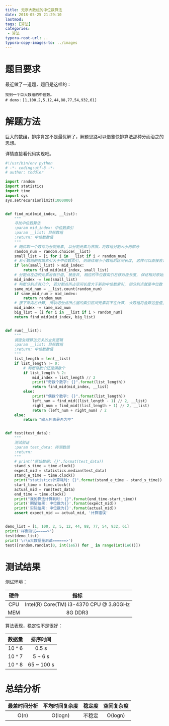 ```yaml
---
title: 无序大数组的中位数算法
date: 2018-05-25 21:29:10
lastmod:
tags: [算法]
categories: 
 - 算法
typora-root-url: ..
typora-copy-images-to: ../images
---
```


# 题目要求

最近做了一道题，题目是这样的：

```
找到一个巨大数组的中位数。
# demo：[1,100,2,5,12,44,88,77,54,932,61]
```

# 解题方法

巨大的数组，排序肯定不是最优解了，解题思路可以借鉴快排算法那种分而治之的思想。

详情直接看代码实现吧。

```python
#!/usr/bin/env python
# -*- coding:utf-8 -*-
# author: toddler

import random
import statistics
import time
import sys
sys.setrecursionlimit(1000000)


def find_mid(mid_index, __list):
    """
    寻找中位数算法
    :param mid_index: 中位数索引
    :param __list: 目标数组
    :return: 中位数数值
    """
    # 随机取一个数作为分割元素, 以分割元素为界限，将数组分割大小两部分
    random_num = random.choice(__list)
    small_list = [i for i in __list if i < random_num]
    # 若小数组的右端索引大于中位数索引, 则继续缩小小数组的区间长度, 这样可以直接舍弃比中位数大的元素, 减少计算量
    if len(small_list) > mid_index:
        return find_mid(mid_index, small_list)
    # 分割点左边的元素没有价值, 被舍弃, 相应的中位数索引左移对应长度, 保证相对原始数据索引长度不变
    mid_index -= len(small_list)
    # 判断分割点有几个, 若分割点所占空间长度大于新的中位数索引, 则分割点就是中位数
    same_mid_num = __list.count(random_num)
    if same_mid_num > mid_index:
        return random_num
    # 接下来向右计算, 所以切分点所占据的索引区间元素将不在计算, 大数组将舍弃这些值, 因此调整中位数的索引值
    mid_index -= same_mid_num
    big_list = [i for i in __list if i > random_num]
    return find_mid(mid_index, big_list)


def run(__list):
    """
    调度处理算法无关的业务逻辑
    :param __list: 目标数组
    :return: 中位数数值
    """
    list_length = len(__list)
    if list_length != 0:
        # 判断奇数个还是偶数个
        if list_length % 2:
            mid_index = list_length // 2
            print("奇数个数字: {}".format(list_length))
            return find_mid(mid_index, __list)
        else:
            print("偶数个数字: {}".format(list_length))
            left_num = find_mid((list_length - 1) // 2, __list)
            right_num = find_mid((list_length + 1) // 2, __list)
            return (left_num + right_num) / 2
    else:
        return "输入列表是否为空"


def test(test_data):
    """
    测试验证
    :param test_data: 待测数组
    :return:
    """
    # print('原始数据: {}'.format(test_data))
    stand_s_time = time.clock()
    expect_mid = statistics.median(test_data)
    stand_e_time = time.clock()
    print("statistics计算耗时: {}".format(stand_e_time - stand_s_time))
    start_time = time.clock()
    actual_mid = run(test_data)
    end_time = time.clock()
    print("我的算法计算耗时: {}".format(end_time-start_time))
    print('期望结果: 中位数为{}'.format(expect_mid))
    print('实际结果: 中位数为{}'.format(actual_mid))
    assert expect_mid == actual_mid, '计算错误'


demo_list = [1, 100, 2, 5, 12, 44, 88, 77, 54, 932, 61]
print('样例测试=====>')
test(demo_list)
print('\r\n大数据量测试======>')
test([random.randint(0, int(1e6)) for _ in range(int(1e6))])

```

# 测试结果

测试环境：

| 硬件 |                  指标                   |
| :--: | :-------------------------------------: |
| CPU  | Intel(R) Core(TM) i3-4370 CPU @ 3.80GHz |
| MEM  |                 8G DDR3                 |



算法表现，稳定性不是很好：

| 数据量 |  排序时间  |
| :----: | :--------: |
| 10 ^ 6 |   0.5 s    |
| 10 ^ 7 |  5 ~ 6 s   |
| 10 ^ 8 | 65 ~ 100 s |



# 总结分析

| 最差时间分析 | 平均时间复杂度 | 稳定度 | 空间复杂度 |
| :----------: | :------------: | :----: | :--------: |
|     O(n)     |    O(logn)     | 不稳定 |  O(logn)   |

